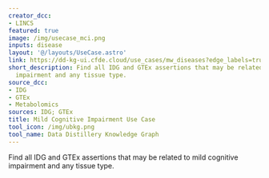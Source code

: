 ```yaml
---
creator_dcc:
- LINCS
featured: true
image: /img/usecase_mci.png
inputs: disease
layout: '@/layouts/UseCase.astro'
link: https://dd-kg-ui.cfde.cloud/use_cases/mw_diseases?edge_labels=true
short_description: Find all IDG and GTEx assertions that may be related to mild cognitive
  impairment and any tissue type.
source_dcc:
- IDG
- GTEx
- Metabolomics
sources: IDG; GTEx
title: Mild Cognitive Impairment Use Case
tool_icon: /img/ubkg.png
tool_name: Data Distillery Knowledge Graph
---
```

Find all IDG and GTEx assertions that may be related to mild cognitive impairment and any tissue type.